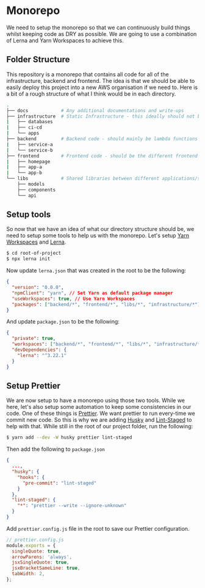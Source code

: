 # Monorepo

We need to setup the monorepo so that we can continuously build things whilst keeping code as DRY as possible. We are going to use a combination of Lerna and Yarn Workspaces to achieve this.

## Folder Structure

This repository is a monorepo that contains all code for all of the infrastructure, backend and frontend. The idea is that we should be able to easily deploy this project into a new AWS organisation if we need to. Here is a bit of a rough structure of what I think would be in each directory.

```bash
.
├── docs            # Any additional documentations and write-ups
├── infrastructure  # Static Infrastructure - this ideally should not be changing often once its setup
|   ├── databases
|   ├── ci-cd
|   └── apps
├── backend         # Backend code - should mainly be lambda functions and services
|   ├── service-a
|   └── service-b
├── frontend        # Frontend code - should be the different frontend apps
|   ├── homepage
|   ├── app-a
|   └── app-b
└── libs            # Shared libraries between different applications/services
    ├── models
    ├── components
    └── api
```

## Setup tools

So now that we have an idea of what our directory structure should be, we need to setup some tools to help us with the monorepo. Let's setup [Yarn Workspaces](https://classic.yarnpkg.com/en/docs/workspaces/) and [Lerna](https://github.com/lerna/lerna).

```bash
$ cd root-of-project
$ npx lerna init
```

Now update `lerna.json` that was created in the root to be the following:

```json
{
  "version": "0.0.0",
  "npmClient": "yarn", // Set Yarn as default package manager
  "useWorkspaces": true, // Use Yarn Workspaces
  "packages": ["backend/*", "frontend/*", "libs/*", "infrastructure/*"] // Set all the packages in the monorepo based on our folder structure
}
```

And update `package.json` to be the following:

```json
{
  "private": true,
  "workspaces": ["backend/*", "frontend/*", "libs/*", "infrastructure/*"],
  "devDependencies": {
    "lerna": "^3.22.1"
  }
}
```

## Setup Prettier

We are now setup to have a monorepo using those two tools. While we here, let's also setup some automation to keep some consistencies in our code. One of these things is [Prettier](https://prettier.io/). We want prettier to run every-time we commit new code. So this is why we are adding [Husky](https://github.com/typicode/husky) and [Lint-Staged](https://github.com/okonet/lint-staged) to help with that. While still in the root of our project folder, run the following:

```bash
$ yarn add --dev -W husky prettier lint-staged
```

Then add the following to `package.json`

```json
{
  ...,
  "husky": {
    "hooks": {
      "pre-commit": "lint-staged"
    }
  },
  "lint-staged": {
    "*": "prettier --write --ignore-unknown"
  }
}
```

Add `prettier.config.js` file in the root to save our Prettier configuration.

```js
// prettier.config.js
module.exports = {
  singleQuote: true,
  arrowParens: 'always',
  jsxSingleQuote: true,
  jsxBracketSameLine: true,
  tabWidth: 2,
};
```
